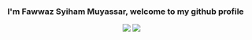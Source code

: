 ### I'm Fawwaz Syiham Muyassar, welcome to my github profile

<p align="center">
  <img src="https://github-readme-stats.vercel.app/api?username=Falskim&theme=tokyonight&show_icons=true&include_all_commits=true&count_private=true">
  <img src="https://github-readme-stats.vercel.app/api/top-langs/?username=Falskim&theme=dark&theme=tokyonight"
</p>
